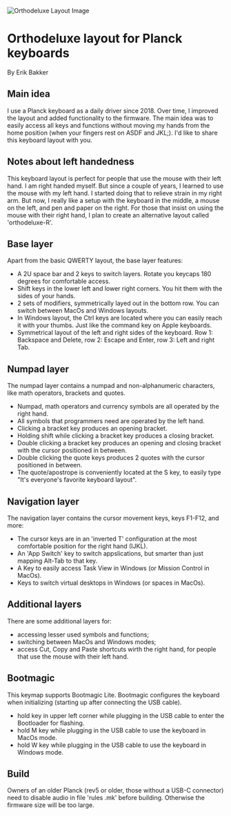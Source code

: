 ![Orthodeluxe Layout Image](https://i.imgur.com/xnq1gNj.png)

# Orthodeluxe layout for Planck keyboards

By Erik Bakker

## Main idea

I use a Planck keyboard as a daily driver since 2018. Over time, I improved the layout and added functionality to the firmware. The main idea was to easily access all keys and functions without moving my hands from the home position (when your fingers rest on ASDF and JKL;). I'd like to share this keyboard layout with you.

## Notes about left handedness

This keyboard layout is perfect for people that use the mouse with their left hand. I am right handed myself. But since a couple of years, I learned to use the mouse with my left hand. I started doing that to relieve strain in my right arm. But now, I really like a setup with the keyboard in the middle, a mouse on the left, and pen and paper on the right. For those that insist on using the mouse with their right hand, I plan to create an alternative layout called 'orthodeluxe-R'.

## Base layer

Apart from the basic QWERTY layout, the base layer features:

- A 2U space bar and 2 keys to switch layers. Rotate you keycaps 180 degrees for comfortable access.
- Shift keys in the lower left and lower right corners. You hit them with the sides of your hands.
- 2 sets of modifiers, symmetrically layed out in the bottom row. You can switch between MacOs and Windows layouts.
- In Windows layout, the Ctrl keys are located where you can easily reach it with your thumbs. Just like the command key on Apple keyboards.
- Symmetrical layout of the left and right sides of the keyboard. Row 1: Backspace and Delete, row 2: Escape and Enter, row 3: Left and right Tab.

## Numpad layer

The numpad layer contains a numpad and non-alphanumeric characters, like math operators, brackets and quotes. 

- Numpad, math operators and currency symbols are all operated by the right hand.
- All symbols that programmers need are operated by the left hand.
- Clicking a bracket key produces an opening bracket.
- Holding shift while clicking a bracket key produces a closing bracket.
- Double clicking a bracket key produces an opening and closing bracket with the cursor positioned in between.
- Double clicking the quote keys produces 2 quotes with the cursor positioned in between.
- The quote/apostrope is conveniently located at the S key, to easily type "It's everyone's favorite keyboard layout".

## Navigation layer

The navigation layer contains the cursor movement keys, keys F1-F12, and more:

- The cursor keys are in an 'inverted T' configuration at the most comfortable position for the right hand (IJKL).
- An 'App Switch' key to switch appslications, but smarter than just mapping Alt-Tab to that key.
- A Key to easily access Task View in Windows (or Mission Control in MacOs).
- Keys to switch virtual desktops in Windows (or spaces in MacOs).

## Additional layers

There are some additional layers for:

- accessing lesser used symbols and functions;
- switching between MacOs and Windows modes;
- access Cut, Copy and Paste shortcuts wirth the right hand, for people that use the mouse with their left hand.

## Bootmagic

This keymap supports Bootmagic Lite. Bootmagic configures the keyboard when initializing (starting up after connecting the USB cable). 
- hold key in upper left corner while plugging in the USB cable to enter the Bootloader for flashing.
- hold M key while plugging in the USB cable to use the keyboard in MacOs mode.
- hold W key while plugging in the USB cable to use the keyboard in Windows mode.


## Build

Owners of an older Planck (rev5 or older, those without a USB-C connector) need to disable audio in file 'rules .mk' before building. Otherwise the firmware size will be too large.
